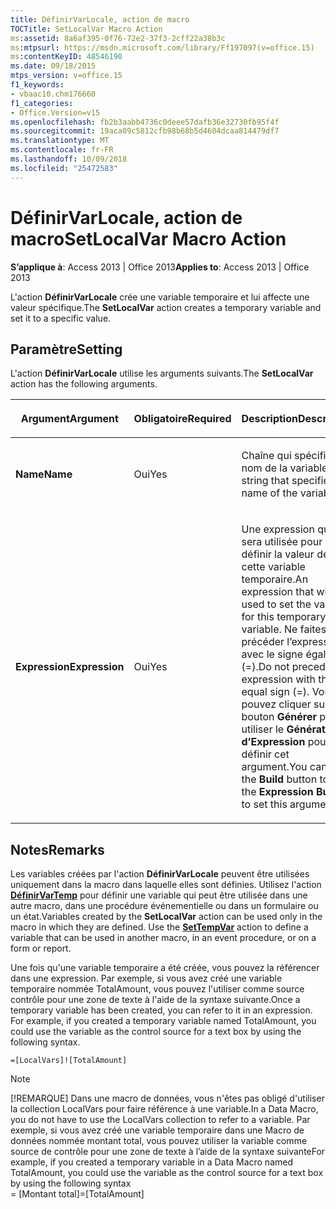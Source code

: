```yaml
---
title: DéfinirVarLocale, action de macro
TOCTitle: SetLocalVar Macro Action
ms:assetid: 8a6af395-0f76-72e2-37f3-2cff22a38b3c
ms:mtpsurl: https://msdn.microsoft.com/library/Ff197097(v=office.15)
ms:contentKeyID: 48546190
ms.date: 09/18/2015
mtps_version: v=office.15
f1_keywords:
- vbaac10.chm176660
f1_categories:
- Office.Version=v15
ms.openlocfilehash: fb2b3aabb4736c0deee57dafb36e32730fb95f4f
ms.sourcegitcommit: 19aca09c5812cfb98b68b5d4604dcaa814479df7
ms.translationtype: MT
ms.contentlocale: fr-FR
ms.lasthandoff: 10/09/2018
ms.locfileid: "25472583"
---
```

# <a name="setlocalvar-macro-action"></a><span data-ttu-id="d18bf-102">DéfinirVarLocale, action de macro</span><span class="sxs-lookup"><span data-stu-id="d18bf-102">SetLocalVar Macro Action</span></span>


<span data-ttu-id="d18bf-103">**S’applique à**: Access 2013 | Office 2013</span><span class="sxs-lookup"><span data-stu-id="d18bf-103">**Applies to**: Access 2013 | Office 2013</span></span>

<span data-ttu-id="d18bf-104">L'action **DéfinirVarLocale** crée une variable temporaire et lui affecte une valeur spécifique.</span><span class="sxs-lookup"><span data-stu-id="d18bf-104">The **SetLocalVar** action creates a temporary variable and set it to a specific value.</span></span>

## <a name="setting"></a><span data-ttu-id="d18bf-105">Paramètre</span><span class="sxs-lookup"><span data-stu-id="d18bf-105">Setting</span></span>

<span data-ttu-id="d18bf-106">L'action **DéfinirVarLocale** utilise les arguments suivants.</span><span class="sxs-lookup"><span data-stu-id="d18bf-106">The **SetLocalVar** action has the following arguments.</span></span>

<table>
<colgroup>
<col style="width: 33%" />
<col style="width: 33%" />
<col style="width: 33%" />
</colgroup>
<thead>
<tr class="header">
<th><p><span data-ttu-id="d18bf-107">Argument</span><span class="sxs-lookup"><span data-stu-id="d18bf-107">Argument</span></span></p></th>
<th><p><span data-ttu-id="d18bf-108">Obligatoire</span><span class="sxs-lookup"><span data-stu-id="d18bf-108">Required</span></span></p></th>
<th><p><span data-ttu-id="d18bf-109">Description</span><span class="sxs-lookup"><span data-stu-id="d18bf-109">Description</span></span></p></th>
</tr>
</thead>
<tbody>
<tr class="odd">
<td><p><span data-ttu-id="d18bf-110"><strong>Name</strong></span><span class="sxs-lookup"><span data-stu-id="d18bf-110"><strong>Name</strong></span></span></p></td>
<td><p><span data-ttu-id="d18bf-111">Oui</span><span class="sxs-lookup"><span data-stu-id="d18bf-111">Yes</span></span></p></td>
<td><p><span data-ttu-id="d18bf-112">Chaîne qui spécifie le nom de la variable.</span><span class="sxs-lookup"><span data-stu-id="d18bf-112">A string that specifies the name of the variable.</span></span></p></td>
</tr>
<tr class="even">
<td><p><span data-ttu-id="d18bf-113"><strong>Expression</strong></span><span class="sxs-lookup"><span data-stu-id="d18bf-113"><strong>Expression</strong></span></span></p></td>
<td><p><span data-ttu-id="d18bf-114">Oui</span><span class="sxs-lookup"><span data-stu-id="d18bf-114">Yes</span></span></p></td>
<td><p><span data-ttu-id="d18bf-115">Une expression qui sera utilisée pour définir la valeur de cette variable temporaire.</span><span class="sxs-lookup"><span data-stu-id="d18bf-115">An expression that will be used to set the value for this temporary variable.</span></span> <span data-ttu-id="d18bf-116">Ne faites pas précéder l’expression avec le signe égal (=).</span><span class="sxs-lookup"><span data-stu-id="d18bf-116">Do not precede the expression with the equal sign (=).</span></span> <span data-ttu-id="d18bf-117">Vous pouvez cliquer sur le bouton <strong>Générer</strong> pour utiliser le <strong>Générateur d’Expression</strong> pour définir cet argument.</span><span class="sxs-lookup"><span data-stu-id="d18bf-117">You can click the <strong>Build</strong> button to use the <strong>Expression Builder</strong> to set this argument.</span></span></p></td>
</tr>
</tbody>
</table>


## <a name="remarks"></a><span data-ttu-id="d18bf-118">Notes</span><span class="sxs-lookup"><span data-stu-id="d18bf-118">Remarks</span></span>

<span data-ttu-id="d18bf-p102">Les variables créées par l'action **DéfinirVarLocale** peuvent être utilisées uniquement dans la macro dans laquelle elles sont définies. Utilisez l'action **[DéfinirVarTemp](settempvar-macro-action.md)** pour définir une variable qui peut être utilisée dans une autre macro, dans une procédure événementielle ou dans un formulaire ou un état.</span><span class="sxs-lookup"><span data-stu-id="d18bf-p102">Variables created by the **SetLocalVar** action can be used only in the macro in which they are defined. Use the **[SetTempVar](settempvar-macro-action.md)** action to define a variable that can be used in another macro, in an event procedure, or on a form or report.</span></span>

<span data-ttu-id="d18bf-p103">Une fois qu'une variable temporaire a été créée, vous pouvez la référencer dans une expression. Par exemple, si vous avez créé une variable temporaire nommée TotalAmount, vous pouvez l'utiliser comme source contrôle pour une zone de texte à l'aide de la syntaxe suivante.</span><span class="sxs-lookup"><span data-stu-id="d18bf-p103">Once a temporary variable has been created, you can refer to it in an expression. For example, if you created a temporary variable named TotalAmount, you could use the variable as the control source for a text box by using the following syntax.</span></span>

`=[LocalVars]![TotalAmount]`


> [!NOTE]
> <P><span data-ttu-id="d18bf-123">[!REMARQUE] Dans une macro de données, vous n'êtes pas obligé d'utiliser la collection LocalVars pour faire référence à une variable.</span><span class="sxs-lookup"><span data-stu-id="d18bf-123">In a Data Macro, you do not have to use the LocalVars collection to refer to a variable.</span></span> <span data-ttu-id="d18bf-124">Par exemple, si vous avez créé une variable temporaire dans une Macro de données nommée montant total, vous pouvez utiliser la variable comme source de contrôle pour une zone de texte à l’aide de la syntaxe suivante</span><span class="sxs-lookup"><span data-stu-id="d18bf-124">For example, if you created a temporary variable in a Data Macro named TotalAmount, you could use the variable as the control source for a text box by using the following syntax</span></span><BR><span data-ttu-id="d18bf-125">= [Montant total]</span><span class="sxs-lookup"><span data-stu-id="d18bf-125">=[TotalAmount]</span></span></P>


